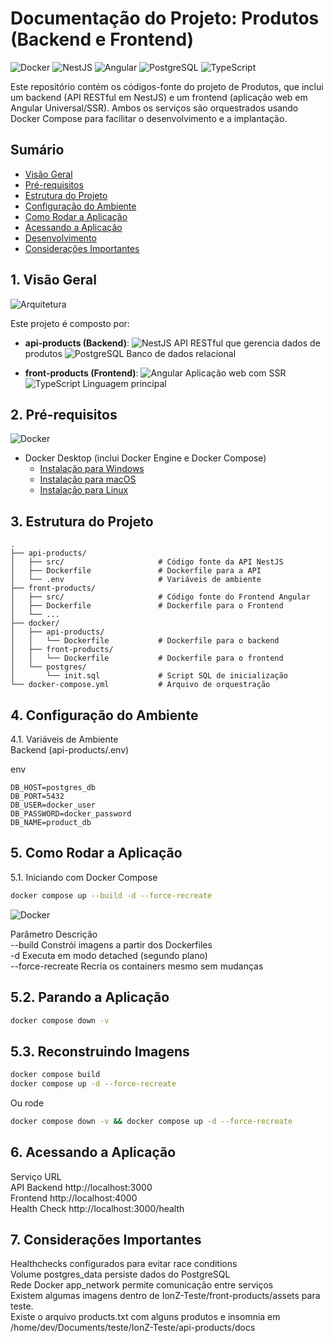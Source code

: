 # Documentação do Projeto: Produtos (Backend e Frontend)

![Docker](https://img.shields.io/badge/Docker-2496ED?style=for-the-badge&logo=docker&logoColor=white)
![NestJS](https://img.shields.io/badge/NestJS-E0234E?style=for-the-badge&logo=nestjs&logoColor=white)
![Angular](https://img.shields.io/badge/Angular-DD0031?style=for-the-badge&logo=angular&logoColor=white)
![PostgreSQL](https://img.shields.io/badge/PostgreSQL-4169E1?style=for-the-badge&logo=postgresql&logoColor=white)
![TypeScript](https://img.shields.io/badge/TypeScript-3178C6?style=for-the-badge&logo=typescript&logoColor=white)

Este repositório contém os códigos-fonte do projeto de Produtos, que inclui um backend (API RESTful em NestJS) e um frontend (aplicação web em Angular Universal/SSR). Ambos os serviços são orquestrados usando Docker Compose para facilitar o desenvolvimento e a implantação.

## Sumário

- [Visão Geral](#1-visão-geral)
- [Pré-requisitos](#2-pré-requisitos)
- [Estrutura do Projeto](#3-estrutura-do-projeto)
- [Configuração do Ambiente](#4-configuração-do-ambiente)
- [Como Rodar a Aplicação](#5-como-rodar-a-aplicação)
- [Acessando a Aplicação](#6-acessando-a-aplicação)
- [Desenvolvimento](#7-desenvolvimento-para-contribuidores)
- [Considerações Importantes](#8-considerações-importantes)

## 1. Visão Geral

![Arquitetura](https://img.shields.io/badge/Arquitetura-Docker_Compose-blueviolet?style=flat)

Este projeto é composto por:

- **api-products (Backend)**: 
  ![NestJS](https://img.shields.io/badge/-NestJS-E0234E?style=flat&logo=nestjs&logoColor=white) API RESTful que gerencia dados de produtos
  ![PostgreSQL](https://img.shields.io/badge/-PostgreSQL-4169E1?style=flat&logo=postgresql&logoColor=white) Banco de dados relacional

- **front-products (Frontend)**:
  ![Angular](https://img.shields.io/badge/-Angular-DD0031?style=flat&logo=angular&logoColor=white) Aplicação web com SSR
  ![TypeScript](https://img.shields.io/badge/-TypeScript-3178C6?style=flat&logo=typescript&logoColor=white) Linguagem principal

## 2. Pré-requisitos

![Docker](https://img.shields.io/badge/Requisitos-Docker-2496ED?style=flat)

- Docker Desktop (inclui Docker Engine e Docker Compose)
  - [Instalação para Windows](https://docs.docker.com/desktop/install/windows-install/)
  - [Instalação para macOS](https://docs.docker.com/desktop/install/mac-install/)
  - [Instalação para Linux](https://docs.docker.com/desktop/install/linux-install/)

## 3. Estrutura do Projeto

```text
.
├── api-products/
│   ├── src/                     # Código fonte da API NestJS
│   ├── Dockerfile               # Dockerfile para a API
│   └── .env                     # Variáveis de ambiente
├── front-products/
│   ├── src/                     # Código fonte do Frontend Angular
│   ├── Dockerfile               # Dockerfile para o Frontend
│   └── ...
├── docker/
│   ├── api-products/
│   │   └── Dockerfile           # Dockerfile para o backend
│   ├── front-products/
│   │   └── Dockerfile           # Dockerfile para o frontend
│   └── postgres/
│       └── init.sql             # Script SQL de inicialização
└── docker-compose.yml           # Arquivo de orquestração
```

## 4. Configuração do Ambiente
4.1. Variáveis de Ambiente</br>
Backend (api-products/.env)</br>

env
```text
DB_HOST=postgres_db
DB_PORT=5432
DB_USER=docker_user
DB_PASSWORD=docker_password
DB_NAME=product_db
```
## 5. Como Rodar a Aplicação
5.1. Iniciando com Docker Compose</br>
```bash
docker compose up --build -d --force-recreate
```
![Docker](https://img.shields.io/badge/Requisitos-Docker-2496ED?style=flat)

Parâmetro	Descrição</br>
--build	Constrói imagens a partir dos Dockerfiles</br>
-d	Executa em modo detached (segundo plano)</br>
--force-recreate	Recria os containers mesmo sem mudanças</br>

## 5.2. Parando a Aplicação
```bash
docker compose down -v
```
## 5.3. Reconstruindo Imagens
```bash
docker compose build
docker compose up -d --force-recreate
```
Ou rode
```bash
docker compose down -v && docker compose up -d --force-recreate
```

## 6. Acessando a Aplicação
Serviço	URL</br>
API Backend	http://localhost:3000</br>
Frontend	http://localhost:4000</br>
Health Check	http://localhost:3000/health</br>

## 7. Considerações Importantes
Healthchecks configurados para evitar race conditions</br>
Volume postgres_data persiste dados do PostgreSQL</br>
Rede Docker app_network permite comunicação entre serviços</br>
Existem algumas imagens dentro de IonZ-Teste/front-products/assets para teste.</br>
Existe o arquivo products.txt com alguns produtos e insomnia em /home/dev/Documents/teste/IonZ-Teste/api-products/docs </br>
